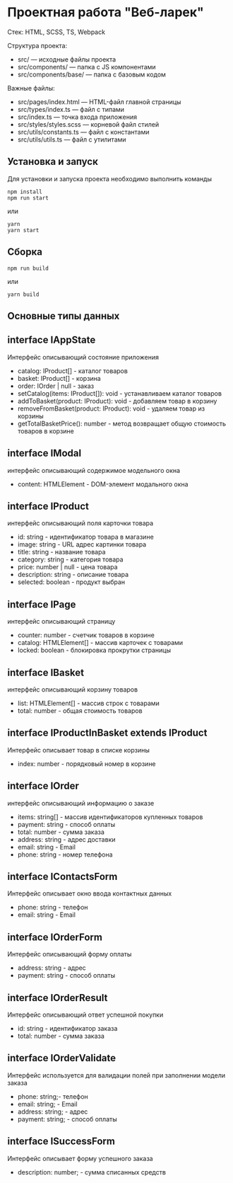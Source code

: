 # Проектная работа "Веб-ларек"

Стек: HTML, SCSS, TS, Webpack

Структура проекта:
- src/ — исходные файлы проекта
- src/components/ — папка с JS компонентами
- src/components/base/ — папка с базовым кодом

Важные файлы:
- src/pages/index.html — HTML-файл главной страницы
- src/types/index.ts — файл с типами
- src/index.ts — точка входа приложения
- src/styles/styles.scss — корневой файл стилей
- src/utils/constants.ts — файл с константами
- src/utils/utils.ts — файл с утилитами

## Установка и запуск
Для установки и запуска проекта необходимо выполнить команды

```
npm install
npm run start
```

или

```
yarn
yarn start
```
## Сборка

```
npm run build
```

или

```
yarn build
```

## Основные типы данных

## interface IAppState

Интерфейс описывающий состояние приложения

- catalog: IProduct[] - каталог товаров
- basket: IProduct[] - корзина
- order: IOrder | null - заказ
- setCatalog(items: IProduct[]): void - устанавливаем каталог товаров
- addToBasket(product: IProduct): void - добавляем товар в корзину
- removeFromBasket(product: IProduct): void - удаляем товар из корзины
- getTotalBasketPrice(): number - метод возвращает общую стоимость товаров в корзине

## interface IModal

интерфейс описывающий содержимое модельного окна

- content: HTMLElement - DOM-элемент модального окна

## interface IProduct

интерфейс описывающий поля карточки товара

- id: string - идентификатор товара в магазине
- image: string - URL адрес картинки товара
- title: string - название товара
- category: string - категория товара
- price: number | null - цена товара
- description: string - описание товара
- selected: boolean - продукт выбран

## interface IPage

интерфейс описывающий страницу

- counter: number - счетчик товаров в корзине
- catalog: HTMLElement[] - массив карточек с товарами
- locked: boolean - блокировка прокрутки страницы

## interface IBasket

интерфейс описывающий корзину товаров

- list: HTMLElement[] - массив строк с товарами
- total: number - общая стоимость товаров

## interface IProductInBasket extends IProduct

Интерфейс описывает товар в списке корзины

- index: number - порядковый номер в корзине

## interface IOrder

интерфейс описывающий информацию о заказе

- items: string[] - массив идентификаторов купленных товаров
- payment: string - способ оплаты
- total: number - сумма заказа
- address: string - адрес доставки
- email: string - Email
- phone: string - номер телефона

## interface IContactsForm

Интерфейс описывает окно ввода контактных данных

- phone: string - телефон
- email: string - Email

## interface IOrderForm

Интерфейс описывающий форму оплаты

- address: string - адрес
- payment: string - способ оплаты

## interface IOrderResult

Интерфейс описывающий ответ успешной покупки

- id: string - идентификатор заказа
- total: number - сумма заказа

## interface IOrderValidate

Интерфейс используется для валидации полей при заполнении модели заказа

- phone: string;- телефон
- email: string; - Email
- address: string; - адрес
- payment: string; - способ оплаты

## interface ISuccessForm

Интерфейс описывает форму успешного заказа

- description: number; - сумма списанных средств
